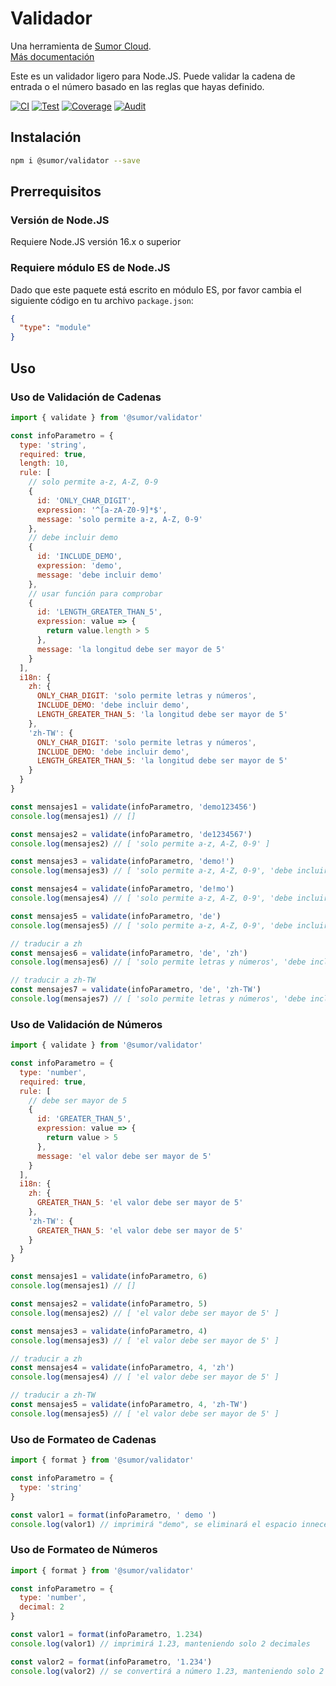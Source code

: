 # Validador

Una herramienta de [Sumor Cloud](https://sumor.cloud).  
[Más documentación](https://sumor.cloud)

Este es un validador ligero para Node.JS.
Puede validar la cadena de entrada o el número basado en las reglas que hayas definido.

[![CI](https://github.com/sumor-cloud/validator/actions/workflows/ci.yml/badge.svg)](https://github.com/sumor-cloud/validator/actions/workflows/ci.yml)
[![Test](https://github.com/sumor-cloud/validator/actions/workflows/ut.yml/badge.svg)](https://github.com/sumor-cloud/validator/actions/workflows/ut.yml)
[![Coverage](https://github.com/sumor-cloud/validator/actions/workflows/coverage.yml/badge.svg)](https://github.com/sumor-cloud/validator/actions/workflows/coverage.yml)
[![Audit](https://github.com/sumor-cloud/validator/actions/workflows/audit.yml/badge.svg)](https://github.com/sumor-cloud/validator/actions/workflows/audit.yml)

## Instalación

```bash
npm i @sumor/validator --save
```

## Prerrequisitos

### Versión de Node.JS

Requiere Node.JS versión 16.x o superior

### Requiere módulo ES de Node.JS

Dado que este paquete está escrito en módulo ES,
por favor cambia el siguiente código en tu archivo `package.json`:

```json
{
  "type": "module"
}
```

## Uso

### Uso de Validación de Cadenas

```js
import { validate } from '@sumor/validator'

const infoParametro = {
  type: 'string',
  required: true,
  length: 10,
  rule: [
    // solo permite a-z, A-Z, 0-9
    {
      id: 'ONLY_CHAR_DIGIT',
      expression: '^[a-zA-Z0-9]*$',
      message: 'solo permite a-z, A-Z, 0-9'
    },
    // debe incluir demo
    {
      id: 'INCLUDE_DEMO',
      expression: 'demo',
      message: 'debe incluir demo'
    },
    // usar función para comprobar
    {
      id: 'LENGTH_GREATER_THAN_5',
      expression: value => {
        return value.length > 5
      },
      message: 'la longitud debe ser mayor de 5'
    }
  ],
  i18n: {
    zh: {
      ONLY_CHAR_DIGIT: 'solo permite letras y números',
      INCLUDE_DEMO: 'debe incluir demo',
      LENGTH_GREATER_THAN_5: 'la longitud debe ser mayor de 5'
    },
    'zh-TW': {
      ONLY_CHAR_DIGIT: 'solo permite letras y números',
      INCLUDE_DEMO: 'debe incluir demo',
      LENGTH_GREATER_THAN_5: 'la longitud debe ser mayor de 5'
    }
  }
}

const mensajes1 = validate(infoParametro, 'demo123456')
console.log(mensajes1) // []

const mensajes2 = validate(infoParametro, 'de1234567')
console.log(mensajes2) // [ 'solo permite a-z, A-Z, 0-9' ]

const mensajes3 = validate(infoParametro, 'demo!')
console.log(mensajes3) // [ 'solo permite a-z, A-Z, 0-9', 'debe incluir demo' ]

const mensajes4 = validate(infoParametro, 'de!mo')
console.log(mensajes4) // [ 'solo permite a-z, A-Z, 0-9', 'debe incluir demo' ]

const mensajes5 = validate(infoParametro, 'de')
console.log(mensajes5) // [ 'solo permite a-z, A-Z, 0-9', 'debe incluir demo', 'la longitud debe ser mayor de 5' ]

// traducir a zh
const mensajes6 = validate(infoParametro, 'de', 'zh')
console.log(mensajes6) // [ 'solo permite letras y números', 'debe incluir demo', 'la longitud debe ser mayor de 5' ]

// traducir a zh-TW
const mensajes7 = validate(infoParametro, 'de', 'zh-TW')
console.log(mensajes7) // [ 'solo permite letras y números', 'debe incluir demo', 'la longitud debe ser mayor de 5' ]
```

### Uso de Validación de Números

```js
import { validate } from '@sumor/validator'

const infoParametro = {
  type: 'number',
  required: true,
  rule: [
    // debe ser mayor de 5
    {
      id: 'GREATER_THAN_5',
      expression: value => {
        return value > 5
      },
      message: 'el valor debe ser mayor de 5'
    }
  ],
  i18n: {
    zh: {
      GREATER_THAN_5: 'el valor debe ser mayor de 5'
    },
    'zh-TW': {
      GREATER_THAN_5: 'el valor debe ser mayor de 5'
    }
  }
}

const mensajes1 = validate(infoParametro, 6)
console.log(mensajes1) // []

const mensajes2 = validate(infoParametro, 5)
console.log(mensajes2) // [ 'el valor debe ser mayor de 5' ]

const mensajes3 = validate(infoParametro, 4)
console.log(mensajes3) // [ 'el valor debe ser mayor de 5' ]

// traducir a zh
const mensajes4 = validate(infoParametro, 4, 'zh')
console.log(mensajes4) // [ 'el valor debe ser mayor de 5' ]

// traducir a zh-TW
const mensajes5 = validate(infoParametro, 4, 'zh-TW')
console.log(mensajes5) // [ 'el valor debe ser mayor de 5' ]
```

### Uso de Formateo de Cadenas

```js
import { format } from '@sumor/validator'

const infoParametro = {
  type: 'string'
}

const valor1 = format(infoParametro, ' demo ')
console.log(valor1) // imprimirá "demo", se eliminará el espacio innecesario
```

### Uso de Formateo de Números

```js
import { format } from '@sumor/validator'

const infoParametro = {
  type: 'number',
  decimal: 2
}

const valor1 = format(infoParametro, 1.234)
console.log(valor1) // imprimirá 1.23, manteniendo solo 2 decimales

const valor2 = format(infoParametro, '1.234')
console.log(valor2) // se convertirá a número 1.23, manteniendo solo 2 decimales
```
